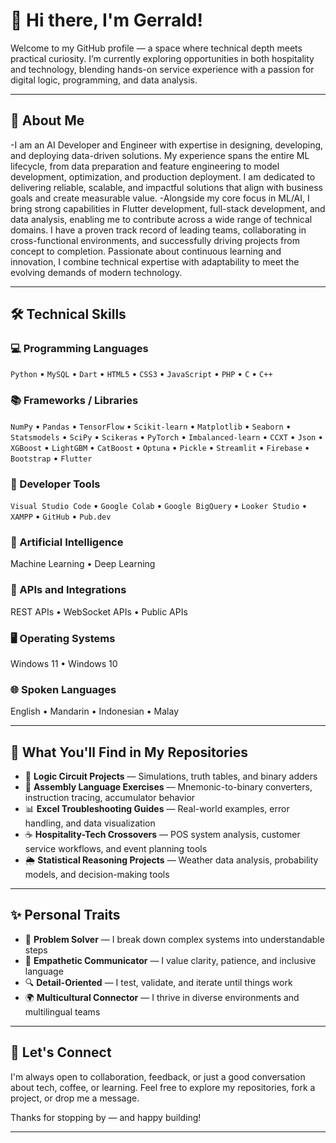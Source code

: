 # 👋 Hi there, I'm Gerrald!

Welcome to my GitHub profile — a space where technical depth meets practical curiosity. I’m currently exploring opportunities in both hospitality and technology, blending hands-on service experience with a passion for digital logic, programming, and data analysis.

---

## 🧠 About Me

-I am an AI Developer and Engineer with expertise in designing, developing, and deploying data-driven solutions. My experience spans the entire ML lifecycle, from data preparation and feature engineering to model development, optimization, and production deployment. I am dedicated to delivering reliable, scalable, and impactful solutions that align with business goals and create measurable value.
-Alongside my core focus in ML/AI, I bring strong capabilities in Flutter development, full-stack development, and data analysis, enabling me to contribute across a wide range of technical domains. I have a proven track record of leading teams, collaborating in cross-functional environments, and successfully driving projects from concept to completion. Passionate about continuous learning and innovation, I combine technical expertise with adaptability to meet the evolving demands of modern technology.

---

## 🛠️ Technical Skills

### 💻 Programming Languages
`Python` • `MySQL` • `Dart` • `HTML5` • `CSS3` • `JavaScript` • `PHP` • `C` • `C++`

### 📚 Frameworks / Libraries
`NumPy` • `Pandas` • `TensorFlow` • `Scikit-learn` • `Matplotlib` • `Seaborn` • `Statsmodels` • `SciPy` • `Scikeras` • `PyTorch` • `Imbalanced-learn` • `CCXT` • `Json` • `XGBoost` • `LightGBM` • `CatBoost` • `Optuna` • `Pickle` • `Streamlit` • `Firebase` • `Bootstrap` • `Flutter`

### 🧰 Developer Tools
`Visual Studio Code` • `Google Colab` • `Google BigQuery` • `Looker Studio` • `XAMPP` • `GitHub` • `Pub.dev`

### 🧠 Artificial Intelligence
Machine Learning • Deep Learning

### 🔌 APIs and Integrations
REST APIs • WebSocket APIs • Public APIs

### 🖥️ Operating Systems
Windows 11 • Windows 10

### 🌐 Spoken Languages
English • Mandarin • Indonesian • Malay

---

## 📁 What You'll Find in My Repositories

- 🔬 **Logic Circuit Projects** — Simulations, truth tables, and binary adders
- 🧮 **Assembly Language Exercises** — Mnemonic-to-binary converters, instruction tracing, accumulator behavior
- 📊 **Excel Troubleshooting Guides** — Real-world examples, error handling, and data visualization
- ☕ **Hospitality-Tech Crossovers** — POS system analysis, customer service workflows, and event planning tools
- 🌦️ **Statistical Reasoning Projects** — Weather data analysis, probability models, and decision-making tools

---

## ✨ Personal Traits

- 🧩 **Problem Solver** — I break down complex systems into understandable steps
- 💬 **Empathetic Communicator** — I value clarity, patience, and inclusive language
- 🔍 **Detail-Oriented** — I test, validate, and iterate until things work
- 🌍 **Multicultural Connector** — I thrive in diverse environments and multilingual teams

---

## 🤝 Let's Connect

I'm always open to collaboration, feedback, or just a good conversation about tech, coffee, or learning. Feel free to explore my repositories, fork a project, or drop me a message.

Thanks for stopping by — and happy building!

---
